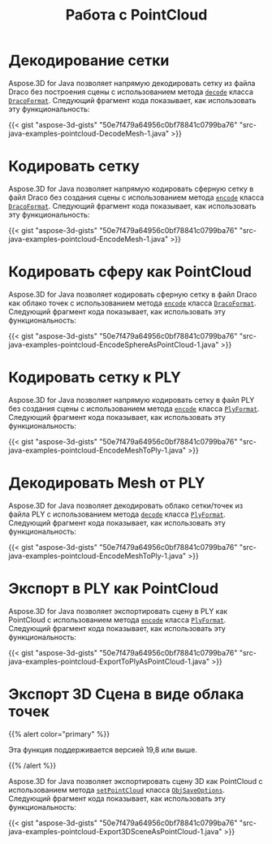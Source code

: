 ﻿---
title: Работа с PointCloud
type: docs
weight: 110
url: /ru/java/working-with-pointcloud/
description: Aspose.3D for Java позволяет напрямую декодировать сетку из файла Draco без построения сцены с использованием метода декодирования класса DracoFormat.
---
# **Декодирование сетки**
Aspose.3D for Java позволяет напрямую декодировать сетку из файла Draco без построения сцены с использованием метода [`decode`](https://reference.aspose.com/3d/java/com.aspose.threed/DracoFormat#decode-java.lang.String-) класса [`DracoFormat`](https://reference.aspose.com/3d/java/com.aspose.threed/DracoFormat). Следующий фрагмент кода показывает, как использовать эту функциональность:



{{< gist "aspose-3d-gists" "50e7f479a64956c0bf78841c0799ba76" "src-java-examples-pointcloud-DecodeMesh-1.java" >}}
# **Кодировать сетку**
Aspose.3D for Java позволяет напрямую кодировать сферную сетку в файл Draco без создания сцены с использованием метода [`encode`](https://reference.aspose.com/3d/java/com.aspose.threed/DracoFormat#encode-com.aspose.threed.Entity-java.lang.String-) класса [`DracoFormat`](https://reference.aspose.com/3d/java/com.aspose.threed/DracoFormat). Следующий фрагмент кода показывает, как использовать эту функциональность:



{{< gist "aspose-3d-gists" "50e7f479a64956c0bf78841c0799ba76" "src-java-examples-pointcloud-EncodeMesh-1.java" >}}
# **Кодировать сферу как PointCloud**
Aspose.3D for Java позволяет кодировать сферную сетку в файл Draco как облако точек с использованием метода [`encode`](https://reference.aspose.com/3d/java/com.aspose.threed/DracoFormat#encode-com.aspose.threed.Entity-java.lang.String-com.aspose.threed.DracoSaveOptions-) класса [`DracoFormat`](https://reference.aspose.com/3d/java/com.aspose.threed/DracoFormat). Следующий фрагмент кода показывает, как использовать эту функциональность:



{{< gist "aspose-3d-gists" "50e7f479a64956c0bf78841c0799ba76" "src-java-examples-pointcloud-EncodeSphereAsPointCloud-1.java" >}}
# **Кодировать сетку к PLY**
Aspose.3D for Java позволяет напрямую кодировать сетку в файл PLY без создания сцены с использованием метода [`encode`](https://reference.aspose.com/3d/java/com.aspose.threed/PlyFormat#encode-com.aspose.threed.Entity-java.lang.String-) класса [`PlyFormat`](https://reference.aspose.com/3d/java/com.aspose.threed/PlyFormat). Следующий фрагмент кода показывает, как использовать эту функциональность:



{{< gist "aspose-3d-gists" "50e7f479a64956c0bf78841c0799ba76" "src-java-examples-pointcloud-EncodeMeshToPly-1.java" >}}
# **Декодировать Mesh от PLY**
Aspose.3D for Java позволяет декодировать облако сетки/точек из файла PLY с использованием метода [`decode`](https://reference.aspose.com/3d/java/com.aspose.threed/PlyFormat#decode-java.lang.String-) класса [`PlyFormat`](https://reference.aspose.com/3d/java/com.aspose.threed/PlyFormat). Следующий фрагмент кода показывает, как использовать эту функциональность:



{{< gist "aspose-3d-gists" "50e7f479a64956c0bf78841c0799ba76" "src-java-examples-pointcloud-EncodeMeshToPly-1.java" >}}
# **Экспорт в PLY как PointCloud**
Aspose.3D for Java позволяет экспортировать сцену в PLY как PointCloud с использованием метода [`encode`](https://reference.aspose.com/3d/java/com.aspose.threed/PlyFormat#encode-com.aspose.threed.Entity-java.lang.String-com.aspose.threed.PlySaveOptions-) класса [`PlyFormat`](https://reference.aspose.com/3d/java/com.aspose.threed/PlyFormat). Следующий фрагмент кода показывает, как использовать эту функциональность:



{{< gist "aspose-3d-gists" "50e7f479a64956c0bf78841c0799ba76" "src-java-examples-pointcloud-ExportToPlyAsPointCloud-1.java" >}}
# **Экспорт 3D Сцена в виде облака точек**
{{% alert color="primary" %}} 

Эта функция поддерживается версией 19,8 или выше.

{{% /alert %}} 

Aspose.3D for Java позволяет экспортировать сцену 3D как PointCloud с использованием метода [`setPointCloud`](https://reference.aspose.com/3d/java/com.aspose.threed/ObjSaveOptions#setPointCloud-boolean-) класса [`ObjSaveOptions`](https://reference.aspose.com/3d/java/com.aspose.threed/ObjSaveOptions). Следующий фрагмент кода показывает, как использовать эту функциональность:

{{< gist "aspose-3d-gists" "50e7f479a64956c0bf78841c0799ba76" "src-java-examples-pointcloud-Export3DSceneAsPointCloud-1.java" >}}

